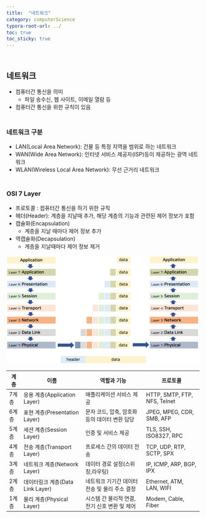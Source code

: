 ```yaml
---
title:  "네트워크"
category: computerScience
typora-root-url: ../
toc: true
toc_sticky: true
---
```




## <br>네트워크

- 컴퓨터간 통신을 의미
  - 파일 송수신, 웹 사이트, 이메일 열람 등
- 컴퓨터간 통신을 위한 규칙이 있음

### <br>네트워크 구분

- LAN(Local Area Network): 건물 등 특정 지역을 범위로 하는 네트워크
- WAN(Wide Area Network): 인터넷 서비스 제공자(ISP)등이 제공하는 광역 네트워크
- WLAN(Wireless Local Area Network): 무선 근거리 네트워크

### <br>OSI 7 Layer

- 프로토콜 : 컴퓨터간 통신을 하기 위한 규칙
- 헤더(Header): 계층을 지날때 추가, 해당 계층의 기능과 관련된 제어 정보가 포함
- 캡슐화(Encapsulation)
  - 계층을 지날 때마다 제어 정보 추가
- 역캡슐화(Decapsulation)
  - 계층을 지날때마다 제어 정보 제거

<img src="/../images/2023-12-25-network/osi7layer.png" alt="osi7layer" style="zoom:70%;" />

| 계층  | 이름                             | 역할과 기능                                   | 프로토콜                     |
| ----- | -------------------------------- | --------------------------------------------- | ---------------------------- |
| 7계층 | 응용 계층(Application Layer)     | 애플리케이션 서비스 제공                      | HTTP, SMTP, FTP, NFS, Telnet |
| 6계층 | 표현 계층(Presentation Layer)    | 문자 코드, 압축, 암호화 등의 데이터 변환 담당 | JPEG, MPEG, CDR, SMB, AFP    |
| 5계층 | 세션 계층(Session Layer)         | 인증 및 서비스 제공                           | TLS, SSH, ISO8327, RPC       |
| 4계층 | 전송 계층(Transport Layer)       | 프로세스 간의 데이터 전송                     | TCP, UDP, RTP, SCTP, SPX     |
| 3계층 | 네트워크 계층(Network Layer)     | 데이터 경로 설정(스위칭,라우팅)               | IP, ICMP, ARP, BGP, IPX      |
| 2계층 | 데이터링크 계층(Data Link Layer) | 네트워크 기기간 데이터 전송 및 물리 주소 결정 | Ethernet, ATM, LAN, WIFI     |
| 1계층 | 물리 계층(Physical Layer)        | 시스템 간 물리적 연결, 전기 신호 변환 및 제어 | Modem, Cable, Fiber          |